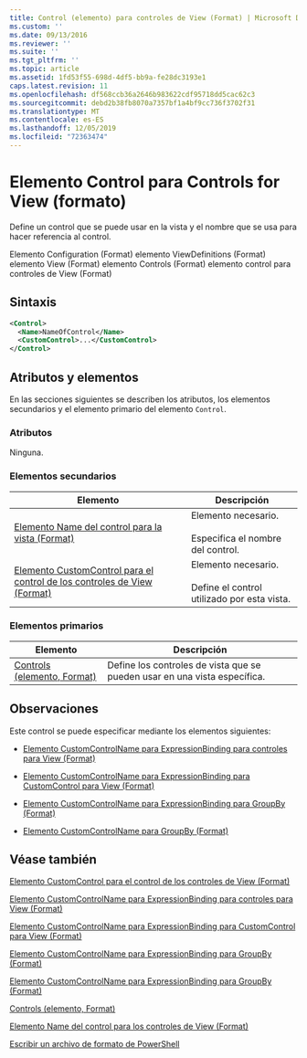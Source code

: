 ```yaml
---
title: Control (elemento) para controles de View (Format) | Microsoft Docs
ms.custom: ''
ms.date: 09/13/2016
ms.reviewer: ''
ms.suite: ''
ms.tgt_pltfrm: ''
ms.topic: article
ms.assetid: 1fd53f55-698d-4df5-bb9a-fe28dc3193e1
caps.latest.revision: 11
ms.openlocfilehash: df568ccb36a2646b983622cdf95718dd5cac62c3
ms.sourcegitcommit: debd2b38fb8070a7357bf1a4bf9cc736f3702f31
ms.translationtype: MT
ms.contentlocale: es-ES
ms.lasthandoff: 12/05/2019
ms.locfileid: "72363474"
---
```

# <a name="control-element-for-controls-for-view--format"></a>Elemento Control para Controls for View (formato)

Define un control que se puede usar en la vista y el nombre que se usa para hacer referencia al control.

Elemento Configuration (Format) elemento ViewDefinitions (Format) elemento View (Format) elemento Controls (Format) elemento control para controles de View (Format)

## <a name="syntax"></a>Sintaxis

```xml
<Control>
  <Name>NameOfControl</Name>
  <CustomControl>...</CustomControl>
</Control>
```

## <a name="attributes-and-elements"></a>Atributos y elementos

En las secciones siguientes se describen los atributos, los elementos secundarios y el elemento primario del elemento `Control`.

### <a name="attributes"></a>Atributos

Ninguna.

### <a name="child-elements"></a>Elementos secundarios

|Elemento|Descripción|
|-------------|-----------------|
|[Elemento Name del control para la vista (Format)](./name-element-for-control-for-controls-for-view-format.md)|Elemento necesario.<br /><br /> Especifica el nombre del control.|
|[Elemento CustomControl para el control de los controles de View (Format)](./customcontrol-element-for-control-for-controls-for-view-format.md)|Elemento necesario.<br /><br /> Define el control utilizado por esta vista.|

### <a name="parent-elements"></a>Elementos primarios

|Elemento|Descripción|
|-------------|-----------------|
|[Controls (elemento, Format)](./controls-element-for-view-format.md)|Define los controles de vista que se pueden usar en una vista específica.|

## <a name="remarks"></a>Observaciones

Este control se puede especificar mediante los elementos siguientes:

- [Elemento CustomControlName para ExpressionBinding para controles para View (Format)](./customcontrolname-element-for-expressionbinding-for-controls-for-view-format.md)

- [Elemento CustomControlName para ExpressionBinding para CustomControl para View (Format)](./customcontrolname-element-for-expressionbinding-for-customcontrol-for-view-format.md)

- [Elemento CustomControlName para ExpressionBinding para GroupBy (Format)](./customcontrolname-element-for-expressionbinding-for-groupby-format.md)

- [Elemento CustomControlName para GroupBy (Format)](./customcontrolname-element-for-groupby-format.md)

## <a name="see-also"></a>Véase también

[Elemento CustomControl para el control de los controles de View (Format)](./customcontrol-element-for-control-for-controls-for-view-format.md)

[Elemento CustomControlName para ExpressionBinding para controles para View (Format)](./customcontrolname-element-for-expressionbinding-for-controls-for-view-format.md)

[Elemento CustomControlName para ExpressionBinding para CustomControl para View (Format)](./customcontrolname-element-for-expressionbinding-for-customcontrol-for-view-format.md)

[Elemento CustomControlName para ExpressionBinding para GroupBy (Format)](./customcontrolname-element-for-expressionbinding-for-groupby-format.md)

[Elemento CustomControlName para ExpressionBinding para GroupBy (Format)](./customcontrolname-element-for-expressionbinding-for-groupby-format.md)

[Controls (elemento, Format)](./controls-element-for-view-format.md)

[Elemento Name del control para los controles de View (Format)](./name-element-for-control-for-controls-for-view-format.md)

[Escribir un archivo de formato de PowerShell](./writing-a-powershell-formatting-file.md)
